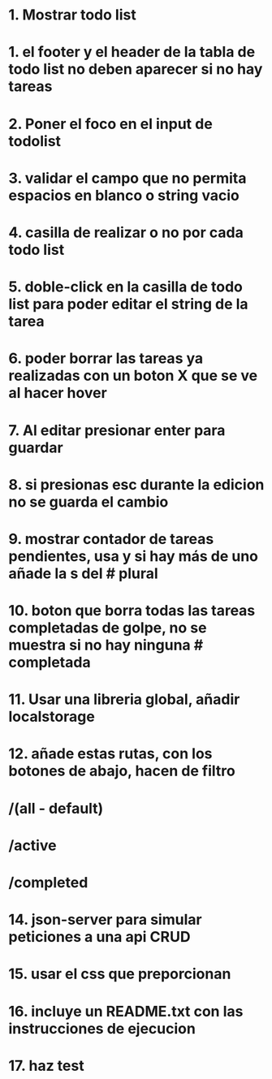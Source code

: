 # 1. Mostrar todo list

# 1. el footer y el header de la tabla de todo list no deben aparecer si no hay tareas

# 2. Poner el foco en el input de todolist

# 3. validar el campo que no permita espacios en blanco o string vacio

# 4. casilla de realizar o no por cada todo list

# 5. doble-click en la casilla de todo list para poder editar el string de la tarea

# 6. poder borrar las tareas ya realizadas con un boton X que se ve al hacer hover

# 7. Al editar presionar enter para guardar

# 8. si presionas esc durante la edicion no se guarda el cambio

# 9. mostrar contador de tareas pendientes, usa <strong> y si hay más de uno añade la s del # plural

# 10. boton que borra todas las tareas completadas de golpe, no se muestra si no hay ninguna # completada

# 11. Usar una libreria global, añadir localstorage

# 12. añade estas rutas, con los botones de abajo, hacen de filtro

# /(all - default)

# /active

# /completed

# 14. json-server para simular peticiones a una api CRUD

# 15. usar el css que preporcionan

# 16. incluye un README.txt con las instrucciones de ejecucion

# 17. haz test
